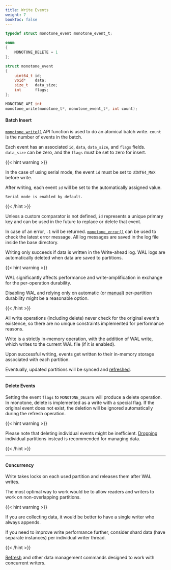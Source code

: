 ```yaml
---
title: Write Events
weight: 7
bookToc: false
---
```


```C
typedef struct monotone_event monotone_event_t;

enum
{
	MONOTONE_DELETE = 1
};

struct monotone_event
{
	uint64_t id;
	void*    data;
	size_t   data_size;
	int      flags;
};

MONOTONE_API int
monotone_write(monotone_t*, monotone_event_t*, int count);
```

#### Batch Insert

[`monotone_write()`](/docs/api/) API function is used to do an atomical batch write.
`count` is the number of events in the batch.

Each event has an associated `id`, `data`, `data_size`, and `flags` fields.
`data_size` can be zero, and the `flags` must be set to zero for insert.

{{< hint warning >}}

In the case of using serial mode, the event `id` must be set to `UINT64_MAX` before write.

After writing, each event `id` will be set to the automatically assigned value.

`Serial mode is enabled by default.`

{{< /hint >}}

Unless a custom comparator is not defined, `id` represents a unique primary key and can be used in
the future to replace or delete that event.

In case of an error, `-1` will be returned. [`monotone_error()`](/docs/api/) can be used to check the latest error message.
All log messages are saved in the log file inside the base directory.

Writing only succeeds if data is written in the Write-ahead log.
WAL logs are automatically deleted when data are saved to partitions.

{{< hint warning >}}

WAL significantly affects performance and write-amplification in exchange for the per-operation durability.

Disabling WAL and relying only on automatic (or [manual](/docs/data/refresh/)) per-partition durability might be a reasonable option.

{{< /hint >}}

All write operations (including delete) never check for the original event's existence, so there
are no unique constraints implemented for performance reasons.

Write is a strictly in-memory operation, with the addition of WAL write, which writes to the current
WAL file (if it is enabled).

Upon successful writing, events get written to their in-memory storage associated with each partition.

Eventually, updated partitions will be synced and [refreshed](/docs/data/refresh/).

---

#### Delete Events

Setting the event `flags` to `MONOTONE_DELETE` will produce a delete operation. In monotone, delete is implemented as a write with a special flag.
If the original event does not exist, the deletion will be ignored automatically during the refresh operation.

{{< hint warning >}}

Please note that deleting individual events might be inefficient.
[Dropping](/docs/data/drop/) individual partitions instead is recommended for managing data. 

{{< /hint >}}

---

#### Concurrency

Write takes locks on each used partition and releases them after WAL writes.

The most optimal way to work would be to allow readers and writers to work on non-overlapping partitions.

{{< hint warning >}}

If you are collecting data, it would be better to have a single writer who always appends.

If you need to improve write performance further, consider shard data (have separate instances) per individual writer thread.

{{< /hint >}}

[Refresh](/docs/data/refresh/) and other data management commands designed to work with concurrent writers.
